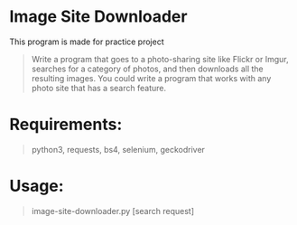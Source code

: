 # Image Site Downloader
This program is made for practice project
> Write a program that goes to a photo-sharing site like Flickr or Imgur,
> searches for a category of photos, and then downloads all the resulting
> images. You could write a program that works with any photo site that has
> a search feature.

# Requirements:
> python3, requests, bs4, selenium, geckodriver

#  Usage: 
> image-site-downloader.py [search request]
